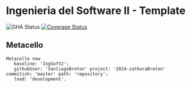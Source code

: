 # Ingenieria del Software II - Template

![GHA Status](https://github.com/SantiagoBreton/2024-zathuraBreton/actions/workflows/GHA.yml/badge.svg)
[![Coverage Status](https://coveralls.io/repos/github/SantiagoBreton/2024-zathuraBreton/badge.svg?branch=master)](https://coveralls.io/github/SantiagoBreton/2024-zathuraBreton?branch=master)

## Metacello

```smalltalk
Metacello new
   baseline: 'IngSoft2';
   githubUser: 'SantiagoBreton' project: '2024-zathuraBreton' commitish: 'master' path: 'repository';
   load: 'development'.
```
